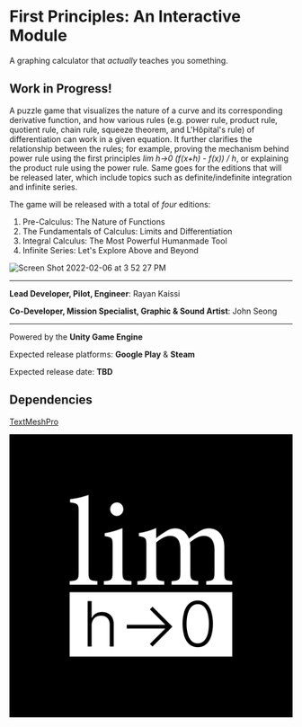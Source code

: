 # First Principles: An Interactive Module
A graphing calculator that *actually* teaches you something.

## Work in Progress!

A puzzle game that visualizes the nature of a curve and its corresponding derivative function, and how various rules (e.g. power rule, product rule, quotient rule, chain rule, squeeze theorem, and L'Hôpital's rule) of differentiation can work in a given equation. It further clarifies the relationship between the rules; for example, proving the mechanism behind power rule using the first principles *lim h->0 (f(x+h) - f(x)) / h*, or explaining the product rule using the power rule. Same goes for the editions that will be released later, which include topics such as definite/indefinite integration and infinite series.

The game will be released with a total of *four* editions:
1. Pre-Calculus: The Nature of Functions
2. The Fundamentals of Calculus: Limits and Differentiation
3. Integral Calculus: The Most Powerful Humanmade Tool
4. Infinite Series: Let's Explore Above and Beyond

<img width="1728" alt="Screen Shot 2022-02-06 at 3 52 27 PM" src="https://user-images.githubusercontent.com/35755386/152703228-c1e51a51-3e0b-4afe-b482-3fe072aa12e0.png">

---

**Lead Developer, Pilot, Engineer**: Rayan Kaissi

**Co-Developer, Mission Specialist, Graphic & Sound Artist**: John Seong

---

Powered by the **Unity Game Engine**

Expected release platforms: **Google Play** & **Steam**

Expected release date: **TBD**

## Dependencies
[TextMeshPro](https://docs.unity3d.com/Manual/com.unity.textmeshpro.html)

![Logo](/FirstPrinciplesLogo.png)
